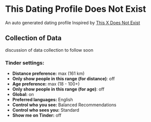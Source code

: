 # This Dating Profile Does Not Exist
An auto generated dating profile
Inspired by [This X Does Not Exist](https://thisxdoesnotexist.com/)

## Collection of Data
discussion of data collection to follow soon
### Tinder settings:
- **Distance preference:** max (161 km)
- **Only show people in this range (for distance)**: off
- **Age preference:** max (18 - 100+)
- **Only show people in this range (for age)**: off
- **Global:** on
- **Preferred languages:** English
- **Control who you see:** Balanced Recommendations
- **Control who sees you:** Standard 
- **Show me on Tinder:** off
